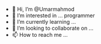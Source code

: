 - 👋 Hi, I’m @Umarmahmod
- 👀 I’m interested in ... programmer
- 🌱 I’m currently learning ...
- 💞️ I’m looking to collaborate on ...
- 📫 How to reach me ...

<!---
Umarmahmod/Umarmahmod is a ✨ special ✨ repository because its `README.md` (this file) appears on your GitHub profile.
You can click the Preview link to take a look at your changes.
--->
